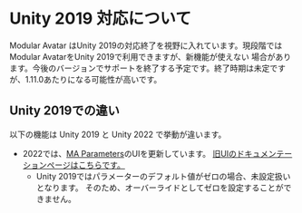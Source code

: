 ﻿---
sidebar_position: 11
---

# Unity 2019 対応について

Modular Avatar はUnity 2019の対応終了を視野に入れています。現段階ではModular AvatarをUnity 2019で利用できますが、新機能が使えない
場合があります。今後のバージョンでサポートを終了する予定です。終了時期は未定ですが、1.11.0あたりになる可能性が高いです。

## Unity 2019での違い

以下の機能は Unity 2019 と Unity 2022 で挙動が違います。

* 2022では、[MA Parameters](docs/reference/parameters.md)のUIを更新しています。
  [旧UIのドキュメンテーションページはこちらです。](old-parameters.md)
  * Unity 2019ではパラメーターのデフォルト値がゼロの場合、未設定扱いとなります。
    そのため、オーバーライドとしてゼロを設定することができません。 
